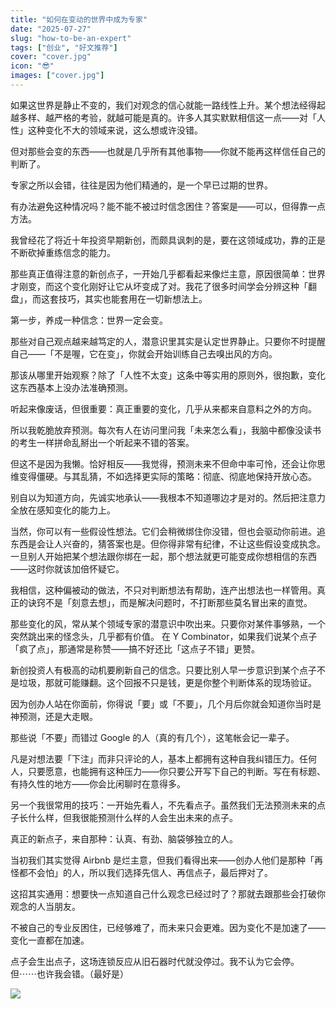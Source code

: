 ```yaml
---
title: "如何在变动的世界中成为专家"
date: "2025-07-27"
slug: "how-to-be-an-expert"
tags: ["创业", "好文推荐"]
cover: "cover.jpg"
icon: "😎"
images: ["cover.jpg"]
---
```

如果这世界是静止不变的，我们对观念的信心就能一路线性上升。某个想法经得起越多样、越严格的考验，就越可能是真的。许多人其实默默相信这一点——对「人性」这种变化不大的领域来说，这么想或许没错。



但对那些会变的东西——也就是几乎所有其他事物——你就不能再这样信任自己的判断了。



专家之所以会错，往往是因为他们精通的，是一个早已过期的世界。



有办法避免这种情况吗？能不能不被过时信念困住？答案是——可以，但得靠一点方法。



我曾经花了将近十年投资早期新创，而颇具讽刺的是，要在这领域成功，靠的正是不断砍掉重练信念的能力。



那些真正值得注意的新创点子，一开始几乎都看起来像烂主意，原因很简单：世界才刚变，而这个变化刚好让它从坏变成了对。我花了很多时间学会分辨这种「翻盘」，而这套技巧，其实也能套用在一切新想法上。



第一步，养成一种信念：世界一定会变。



那些对自己观点越来越笃定的人，潜意识里其实是认定世界静止。只要你不时提醒自己——「不是喔，它在变」，你就会开始训练自己去嗅出风的方向。



那该从哪里开始观察？除了「人性不太变」这条中等实用的原则外，很抱歉，变化这东西基本上没办法准确预测。



听起来像废话，但很重要：真正重要的变化，几乎从来都来自意料之外的方向。



所以我乾脆放弃预测。每次有人在访问里问我「未来怎么看」，我脑中都像没读书的考生一样拼命乱掰出一个听起来不错的答案。



但这不是因为我懒。恰好相反——我觉得，预测未来不但命中率可怜，还会让你思维变得僵硬。与其乱猜，不如选择更实际的策略：彻底、彻底地保持开放心态。



别自以为知道方向，先诚实地承认——我根本不知道哪边才是对的。然后把注意力全放在感知变化的能力上。



当然，你可以有一些假设性想法。它们会稍微绑住你没错，但也会驱动你前进。追东西是会让人兴奋的，猜答案也是。但你得非常有纪律，不让这些假设变成执念。
一旦别人开始把某个想法跟你绑在一起，那个想法就更可能变成你想相信的东西——这时你就该加倍怀疑它。



我相信，这种偏被动的做法，不只对判断想法有帮助，连产出想法也一样管用。真正的诀窍不是「刻意去想」，而是解决问题时，不打断那些莫名冒出来的直觉。



那些变化的风，常从某个领域专家的潜意识中吹出来。只要你对某件事够熟，一个突然跳出来的怪念头，几乎都有价值。
在 Y Combinator，如果我们说某个点子「疯了点」，那通常是称赞——搞不好还比「这点子不错」更赞。



新创投资人有极高的动机要刷新自己的信念。只要比别人早一步意识到某个点子不是垃圾，那就可能赚翻。这个回报不只是钱，更是你整个判断体系的现场验证。



因为创办人站在你面前，你得说「要」或「不要」，几个月后你就会知道你当时是神预测，还是大走眼。



那些说「不要」而错过 Google 的人（真的有几个），这笔帐会记一辈子。



凡是对想法要「下注」而非只评论的人，基本上都拥有这种自我纠错压力。任何人，只要愿意，也能拥有这种压力——你只要公开写下自己的判断。写在有标题、有持久性的地方——你会比闲聊时在意得多。



另一个我很常用的技巧：一开始先看人，不先看点子。虽然我们无法预测未来的点子长什么样，但我很能预测什么样的人会生出未来的点子。



真正的新点子，来自那种：认真、有劲、脑袋够独立的人。



当初我们其实觉得 Airbnb 是烂主意，但我们看得出来——创办人他们是那种「再怪都不会怕」的人，所以我们选择先信人、再信点子，最后押对了。



这招其实通用：想要快一点知道自己什么观念已经过时了？那就去跟那些会打破你观念的人当朋友。



不被自己的专业反困住，已经够难了，而未来只会更难。因为变化不是加速了——变化一直都在加速。



点子会生出点子，这场连锁反应从旧石器时代就没停过。我不认为它会停。
但⋯⋯也许我会错。（最好是）




![](https://prod-files-secure.s3.us-west-2.amazonaws.com/112d0858-5090-4d34-a606-b75eb8d65fd2/46476355-9cf3-4e99-9b7a-3531bc426380/1000202064.png?X-Amz-Algorithm=AWS4-HMAC-SHA256&X-Amz-Content-Sha256=UNSIGNED-PAYLOAD&X-Amz-Credential=ASIAZI2LB466Q3GMMH64%2F20250910%2Fus-west-2%2Fs3%2Faws4_request&X-Amz-Date=20250910T224306Z&X-Amz-Expires=3600&X-Amz-Security-Token=IQoJb3JpZ2luX2VjEI7%2F%2F%2F%2F%2F%2F%2F%2F%2F%2FwEaCXVzLXdlc3QtMiJGMEQCIAEXA3mh3pVxgKc%2FzJEINrYWU058vwaIu4bntHXOTmO%2FAiB3Q5CCCHdN7Iwf%2Be6wEVO7s8xR7f83MjPRnB%2B7TyejVSqIBAj3%2F%2F%2F%2F%2F%2F%2F%2F%2F%2F8BEAAaDDYzNzQyMzE4MzgwNSIM7fidsfQWiCngq6k6KtwDHYkbHb4DsdsvhTUgzpJguo01PekpgwUOzHJPuKzQbWmeulK394SZv8X%2BYUfbwJ5nUHhbe5FhQJCwOyaLgwsuPwJu%2BEI9TPoQBQ5s0GVX%2FB5caPINP0RJ2UBVNcrG9u6FiFz%2FCqwP%2BvDBEKZPJjXawtMVZMtbH1ToRJygZha5CchVj2CvPk0tF3tNU3CDYBERCWyGYk4IOWOx8q84AFAcQVEjLVsY6zJBPZuWszwDOmoQAGSjdylgzjomO9FYBsz3vI3MEH4lbebUzg3079ZaZNkJUrhRDkFL5%2FdefpGbr4vG3uazByLrwohYMiTR1OGryfOUzdkHfMMTMC037imPJEkuLydx8ZOWZhy9YuMUixKNYzT4xhcagzLH9seu%2FPu82TwFmTyxtI6ZISpxbi%2F6z2vgWvSip4y681oXC6FiKKIBU4vE%2FvQMirWQEwqqxbYTUBxugIovXnWTHyv5h1z0g8PUoH6OlWgPwD0DnbT8qdiY%2FJ2CQKEZ4PIz%2B7FbpBrIf9w4XApT8vO7%2BkHrz6XWn%2FabhjL%2F0ECfTDTCxHo%2FwKA7D5VaC2XKqE1yQfoCm1D2%2BpJO6Tx3DltswtxA59doWYN2LOAauNMH668%2FK2erQYCuxf7smRmbSu70oNAwlN2HxgY6pgHO5uyL0Sdb8hYKz5o6ObAQmCes0QjLCX42muMmuZYmU8lXEahXZZm3fy23MQUITPzJOBIvUNMTOtWxyL%2F70ynoeHkokjlC1I%2B9xxGRNdVXHrMJrVBdyS043QNltpQ8mA2raOqsEVKWu1G5DQejwbyzY1cIH4XX9w9XutY%2BygGNhQjVSX5HGSF8UkTJR2fcGH1T9ACbrLTalId1YDzZk4cos0QX2vh8&X-Amz-Signature=712e0a769a012cf167e002a9f09cee373090b8a4712621d828233566f5641854&X-Amz-SignedHeaders=host&x-amz-checksum-mode=ENABLED&x-id=GetObject)


